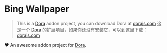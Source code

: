 # Bing Wallpaper

> This is a [Dora](https://dorajs.com/) addon project, you can download Dora at [dorajs.com](https://dorajs.com)
> 这是一个 [Dora](https://dorajs.com) 的扩展项目，如果你还没有安装它，可以到这里下载：[dorajs.com](https://dorajs.com)

❤️ An awesome addon project for [Dora](https://dorajs.com/).